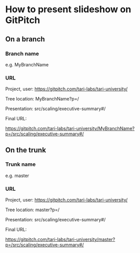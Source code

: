 # How to present slideshow on GitPitch

## On a branch
### Branch name 
e.g. MyBranchName

### URL
Project, user:   https://gitpitch.com/tari-labs/tari-university/

Tree location:   MyBranchName?p=/

Presentation:    src/scaling/executive-summary#/

Final URL:

https://gitpitch.com/tari-labs/tari-university/MyBranchName?p=/src/scaling/executive-summary#/

## On the trunk
### Trunk name
e.g. master
### URL
Project, user:   https://gitpitch.com/tari-labs/tari-university/

Tree location:   master?p=/

Presentation:    src/scaling/executive-summary#/

Final URL:

https://gitpitch.com/tari-labs/tari-university/master?p=/src/scaling/executive-summary#/
